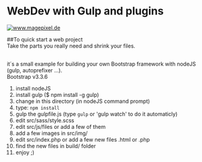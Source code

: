 # WebDev with Gulp and plugins
<a target="_blank" href="http://www.imagepixel.de"><img src="http://www.imagepixel.de/img/logo.png" alt="www.magepixel.de"></a>


##To quick start a web project <br>
Take the parts you really need and shrink your files.<br><br>

it´s a small example for building your own Bootstrap framework with nodeJS (gulp, autoprefixer ...).<br>
Bootstrap v3.3.6 <br>

1. install nodeJS <br>
2. install gulp ($ npm install -g gulp)
3. change in this directory (in nodeJS command prompt) <br>
4. type: `npm install` <br>
5. gulp the gulpfile.js (type `gulp` or 'gulp watch' to do it automaticly)<br>
6. edit src/sass/style.scss <br>
7. edit src/js/files or add a few of them
8. add a few images in src/img/
9. edit src/index.php or add a few new files .html or .php
10. find the new files in build/ folder
11. enjoy ;)





